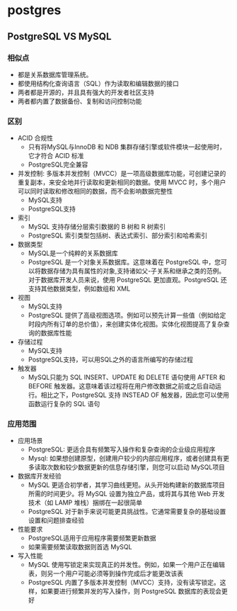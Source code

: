 # postgres

## PostgreSQL VS MySQL

### 相似点

- 都是关系数据库管理系统。
- 都使用结构化查询语言（SQL）作为读取和编辑数据的接口
- 两者都是开源的，并且具有强大的开发者社区支持
- 两者都内置了数据备份、复制和访问控制功能

### 区别

- ACID 合规性
  - 只有将MySQL与InnoDB 和 NDB 集群存储引擎或软件模块一起使用时，它才符合 ACID 标准
  - PostgreSQL完全兼容
- 并发控制: 多版本并发控制（MVCC）是一项高级数据库功能，可创建记录的重复副本，来安全地并行读取和更新相同的数据。使用 MVCC 时，多个用户可以同时读取和修改相同的数据，而不会影响数据完整性
  - MySQL支持
  - PostgreSQL支持
- 索引
  - MySQL 支持存储分层索引数据的 B 树和 R 树索引
  - PostgreSQL 索引类型包括树、表达式索引、部分索引和哈希索引
- 数据类型
  - MySQL是一个纯粹的关系数据库
  - PostgreSQL 是一个对象关系数据库。这意味着在 PostgreSQL 中，您可以将数据存储为具有属性的对象,支持诸如父-子关系和继承之类的范例。对于数据库开发人员来说，使用 PostgreSQL 更加直观。PostgreSQL 还支持其他数据类型，例如数组和 XML
- 视图 
  - MySQL支持
  - PostgreSQL 提供了高级视图选项。例如可以预先计算一些值（例如给定时段内所有订单的总价值），来创建实体化视图。实体化视图提高了复杂查询的数据库性能
- 存储过程
  - MySQL支持
  - PostgreSQL支持，可以用SQL之外的语言所编写的存储过程
- 触发器
  - MySQL只能为 SQL INSERT、UPDATE 和 DELETE 语句使用 AFTER 和 BEFORE 触发器。这意味着该过程将在用户修改数据之前或之后自动运行。相比之下，PostgreSQL 支持 INSTEAD OF 触发器，因此您可以使用函数运行复杂的 SQL 语句

### 应用范围

- 应用场景
  - PostgreSQL: 更适合具有频繁写入操作和复杂查询的企业级应用程序
  - Mysql: 如果想创建原型，创建用户较少的内部应用程序，或者创建具有更多读取次数和较少数据更新的信息存储引擎，则您可以启动 MySQL项目
- 数据库开发经验
  - MySQL 更适合初学者，其学习曲线更短。从头开始构建新的数据库项目所需的时间更少。将 MySQL 设置为独立产品，或将其与其他 Web 开发技术（如 LAMP 堆栈）捆绑在一起很简单
  - PostgreSQL 对于新手来说可能更具挑战性。它通常需要复杂的基础设置设置和问题排查经验
- 性能要求
  - PostgreSQL适用于应用程序需要频繁更新数据
  - 如果需要频繁读取数据则首选 MySQL
- 写入性能
  - MySQL 使用写锁定来实现真正的并发性。例如，如果一个用户正在编辑表，则另一个用户可能必须等到操作完成后才能更改该表
  - PostgreSQL 内置了多版本并发控制（MVCC）支持，没有读写锁定。这样，如果要进行频繁并发的写入操作，则 PostgreSQL 数据库的表现会更好